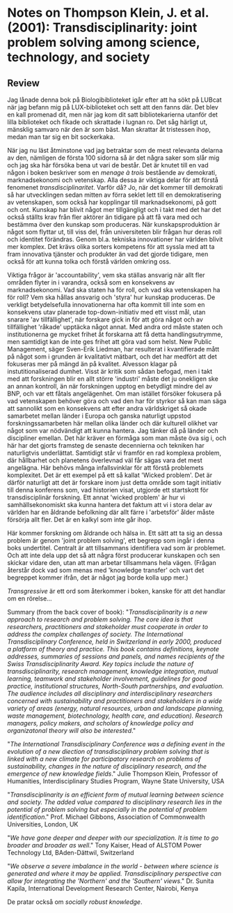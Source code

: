 # Notes on Thompson Klein, J. et al. (2001): Transdisciplinarity: joint problem solving among science, technology, and society


## Review

Jag lånade denna bok på Biologibiblioteket igår efter att ha sökt på LUBcat när jag befann mig på LUX-biblioteket och sett att den fanns där. Det blev en kall promenad dit, men när jag kom dit satt bibliotekarierna utanför det lilla biblioteket och fikade och skrattade i lugnan ro. Det såg härligt ut, mänsklig samvaro när den är som bäst. Man skrattar åt tristessen ihop, medan man tar sig en bit sockerkaka.

När jag nu läst åtminstone vad jag betraktar som de mest relevanta delarna av den, nämligen de första 100 sidorna så är det några saker som slår mig och jag ska här försöka bena ut vari de består. Det är knutet till en vad någon i boken beskriver som en _menage à trois_ bestående av demokrati, marknadsekonomi och vetenskap. Alla dessa är viktiga delar för att förstå fenomenet _transdisciplinaritet_. Varför då? Jo, när det kommer till demokrati så har utvecklingen sedan mitten av förra seklet lett till en demokratisering av vetenskapen, som också har kopplingar till marknadsekonomi, på gott och ont. Kunskap har blivit något mer tillgängligt och i takt med det har det också ställts krav från fler aktörer än tidigare på att få vara med och bestämma över den kunskap som produceras. När kunskapsproduktion är något som flyttar ut, till viss del, från universiteten blir frågan hur deras roll och identitet förändras. Genom bl.a. tekniska innovationer har världen blivit mer komplex. Det krävs olika sorters kompetens för att syssla med att ta fram innovativa tjänster och produkter än vad det gjorde tidigare, men också för att kunna tolka och förstå världen omkring oss. 

Viktiga frågor är 'accountability', vem ska ställas ansvarig när allt fler områden flyter in i varandra, också som en konsekvens av marknadsekonomi. Vad ska staten ha för roll, och vad ska vetenskapen ha för roll? Vem ska hållas ansvarig och 'styra' hur kunskap produceras. De verkligt betydelsefulla innovationerna har ofta kommit till inte som en konsekvens utav planerade top-down-initiativ med ett visst mål, utan snarare 'av tillfällighet', när forskare gick in för att göra något och av tillfällighet 'råkade' upptäcka något annat. Med andra ord måste staten och institutionerna ge mycket frihet åt forskarna att få detta handlingsutrymme, men samtidigt kan de inte ges frihet att göra vad som helst. New Public Management, säger Sven-Erik Liedman, har resulterat i kvantifierade mått på något som i grunden är kvalitativt mätbart, och det har medfört att det fokuseras mer på mängd än på kvalitet. Alvesson klagar på instutitionaliserad dumhet. Visst är kritik som sådan befogad, men i takt med att forskningen blir en allt större 'industri' måste det ju onekligen ske an annan kontroll, än när forskningen upptog en betydligt mindre del av BNP, och var ett fåtals angelägenhet. Om man istället försöker fokusera på vad vetenskapen behöver göra och vad den har för styrkor så kan man säga att sannolikt som en konsekvens att efter andra världskriget så okade samarbetet mellan länder i Europa och ganska naturligt uppstod forskningssamarbeten här mellan olika länder och där kulturell olikhet var något som var nödvändigt att kunna hantera. Jag tänker då på länder och discipliner emellan. Det här kräver en förmåga som man måste öva sig i, och här har det gjorts framsteg de senaste decennierna och tekniken har naturligtvis underlättat. Samtidigt står vi framför en rad komplexa problem, där hållbarhet och planetens överlevnad väl får sägas vara det mest angelägna. Här behövs många infallsvinklar för att förstå problemets komplexitet. Det är ett exempel på ett så kallat 'Wicked problem'. Det är därför naturligt att det är forskare inom just detta område som tagit initiativ till denna konferens som, vad historien visat, utgjorde ett startskott  för transdisciplinär forskning. Ett annat 'wicked problem' är hur vi samhällsekonomiskt ska kunna hantera det faktum att vi i stora delar av världen har en åldrande befolkning där allt färre i 'arbetsför' ålder måste försörja allt fler. Det är en kalkyl som inte går ihop. 


Här kommer forskning om åldrande och hälsa in. Ett sätt att ta sig an dessa problem är genom 'joint problem solving', ett begrepp som ingår i denna boks undertitel. Centralt är att tillsammans identifiera vad som är problemet. Och att inte dela upp det så att några först producerar kunskapen och sen skickar vidare den, utan att man arbetar tillsammans hela vägen. (Frågan återstår dock vad som menas med 'knowledge transfer' och vart det begreppet kommer ifrån, det är något jag borde kolla upp mer.)

_Transgressive_ är ett ord som återkommer i boken, kanske för att det handlar om en rörelse...

Summary (from the back cover of book):
"_Transdisciplinarity is a new approach to research and problem solving. The core idea is that researchers, practitioners and stakeholder must cooperate in order to address the complex challenges of society. The International Transdisciplinary Conference, held in Switzerland in early 2000, produced a platform of theory and practice. This book contains definitions, keynote addresses, summaries of sessions and panels, and names recipients of the Swiss Transdisciplinarity Award. Key topics include the nature of transdisciplinarity, research management, knowledge integration, mutual learning, teamwork and stakeholder involvement, guidelines for good practice, institutional structures, North-South partnerships, and evaluation. The audience includes all disciplinary and interdisciplinary researchers concerned with sustainability and practitioners and stakeholders in a wide variety of areas (energy, natural resources, urban and landscape planning, waste management, biotechnology, health care, and education). Research managers, policy makers, and scholars of knowledge policy and organizatonal theory will also be interested_."

"_The International Transdisciplinary Conference was a defining event in the evolution of a new diection of transdisciplinary problem solving that is linked with a new climate for participatory research on problems of sustainability, changes in the nature of  disciplinary research, and the emergence of new knowledge fields_."
Julie Thompson Klein, Professor of Humanities, Interdisciplinary Studies Program, Wayne State University, USA

"_Transdisciplinarity is an efficient form of mutual learning between science and society. The added value compared to disciplinary research lies in the potential of problem solving but especially in the potential of problem identification_."
Prof. Michael Gibbons, Association of Commonwealth Universities, London, UK

"_We have gone deeper and deeper with our specialization. It is time to go broader and broader as well_."
Tony Kaiser, Head of ALSTOM Power Technology Ltd, BAden-Dättwil, Switzerland

"_We observe a severe imbalance in the world - between where science is generated and where it may be applied. Transdisciplinary perspective can allow for integrating the 'Northern' and the 'Southern' views_."
Dr. Sunita Kapila, International Development Research Center, Nairobi, Kenya

De pratar också om _socially robust knowledge_.

